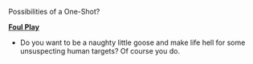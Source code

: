 Possibilities of a One-Shot?

[**Foul Play**](https://rattiincantati.com/products/foul-play)
- Do you want to be a naughty little goose and make life hell for some unsuspecting human targets? Of course you do.